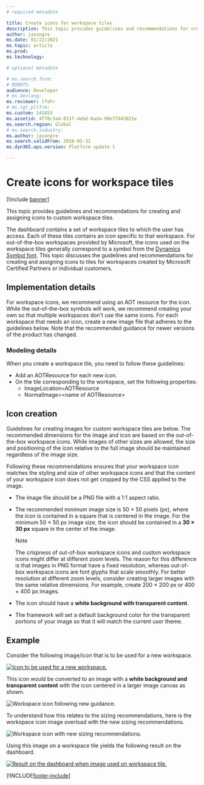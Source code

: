 ```yaml
---
# required metadata

title: Create icons for workspace tiles
description: This topic provides guidelines and recommendations for creating and assigning icons to custom workspace tiles.  
author: jasongre
ms.date: 01/22/2021
ms.topic: article
ms.prod: 
ms.technology: 

# optional metadata

# ms.search.form: 
# ROBOTS: 
audience: Developer
# ms.devlang: 
ms.reviewer: tfehr
# ms.tgt_pltfrm: 
ms.custom: 141853
ms.assetid: 4f78c3a4-011f-4ebd-bada-98e77d43821e
ms.search.region: Global
# ms.search.industry: 
ms.author: jasongre
ms.search.validFrom: 2016-05-31
ms.dyn365.ops.version: Platform update 1

---
```


# Create icons for workspace tiles

[!include [banner](../includes/banner.md)]

This topic provides guidelines and recommendations for creating and assigning icons to custom workspace tiles.  

The dashboard contains a set of workspace tiles to which the user has access. Each of these tiles contains an icon specific to that workspace. For out-of-the-box workspaces provided by Microsoft, the icons used on the workspace tiles generally correspond to a symbol from the [Dynamics Symbol font](symbol-font.md). This topic discusses the guidelines and recommendations for creating and assigning icons to tiles for workspaces created by Microsoft Certified Partners or individual customers.

## Implementation details
For workspace icons, we recommend using an AOT resource for the icon. While the out-of-the-box symbols will work, we recommend creating your own so that multiple workspaces don't use the same icons. For each workspace that needs an icon, create a new image file that adheres to the guidelines below. Note that the recommended guidance for newer versions of the product has changed.

### Modeling details

When you create a workspace tile, you need to follow these guidelines:

-   Add an AOTResource for each new icon.
-   On the tile corresponding to the workspace, set the following properties:
    -   ImageLocation=AOTResource
    -   NormalImage=&lt;name of AOTResource&gt;

## Icon creation
Guidelines for creating images for custom workspace tiles are below. The recommended dimensions for the image and icon are based on the out-of-the-box workspace icons. While images of other sizes are allowed, the size and positioning of the icon relative to the full image should be maintained regardless of the image size.  

Following these recommendations ensures that your workspace icon matches the styling and size of other workspace icons and that the content of your workspace icon does not get cropped by the CSS applied to the image.

-   The image file should be a PNG file with a 1:1 aspect ratio.
-   The recommended minimum image size is 50 × 50 pixels (px), where the icon is contained in a square that is centered in the image. For the minimum 50 × 50 px image size, the icon should be contained in a **30 × 30 px** square in the center of the image.

    > [!NOTE]
    > The crispness of out-of-box workspace icons and custom workspace icons might differ at different zoom levels. The reason for this difference is that images in PNG format have a fixed resolution, whereas out-of-box workspace icons are font glyphs that scale smoothly. For better resolution at different zoom levels, consider creating larger images with the same relative dimensions. For example, create 200 × 200 px or 400 × 400 px images.

-   The icon should have a **white background with transparent content**. 
-   The framework will set a default background color for the transparent portions of your image so that it will match the current user theme.


## Example 
Consider the following image/icon that is to be used for a new workspace. 

[![Icon to be used for a new workspace.](./media/newlogo3.png)](./media/newlogo3.png) 


This icon would be converted to an image with a **white background and transparent content** with the icon centered in a larger image canvas as shown.  

![Workspace icon following new guidance.](./media/baseIcon_img_PU29.png) 

To understand how this relates to the sizing recommendations, here is the workspace icon image overload with the new sizing recommendations.   

![Workspace icon with new sizing recommendations.](./media/baseIcon_Guides_PU29.png) 

Using this image on a workspace tile yields the following result on the dashboard. 

[![Result on the dashboard when image used on workspace tile.](./media/newWorkspaceIcon_PU29.png)](./media/newWorkspaceIcon_PU29.png)                






[!INCLUDE[footer-include](../../../includes/footer-banner.md)]